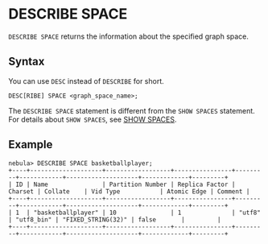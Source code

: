 # DESCRIBE SPACE

`DESCRIBE SPACE` returns the information about the specified graph space.

## Syntax

You can use `DESC` instead of `DESCRIBE` for short.

```ngql
DESC[RIBE] SPACE <graph_space_name>;
```

The `DESCRIBE SPACE` statement is different from the `SHOW SPACES` statement. For details about `SHOW SPACES`, see [SHOW SPACES](3.show-spaces.md).

## Example

```ngql
nebula> DESCRIBE SPACE basketballplayer;
+----+--------------------+------------------+----------------+---------+------------+--------------------+-------------+---------+
| ID | Name               | Partition Number | Replica Factor | Charset | Collate    | Vid Type           | Atomic Edge | Comment |
+----+--------------------+------------------+----------------+---------+------------+--------------------+-------------+---------+
| 1  | "basketballplayer" | 10               | 1              | "utf8"  | "utf8_bin" | "FIXED_STRING(32)" | false       |         |
+----+--------------------+------------------+----------------+---------+------------+--------------------+-------------+---------+
```

<!--
```ngql
nebula> DESCRIBE SPACE basketballplayer;
+----+--------------------+------------------+----------------+---------+------------+--------------------+-------------+-------------------------------+---------+
| ID | Name               | Partition Number | Replica Factor | Charset | Collate    | Vid Type           | Atomic Edge | Zones                         | Comment |
+----+--------------------+------------------+----------------+---------+------------+--------------------+-------------+-------------------------------+---------+
| 1  | "basketballplayer" | 10               | 1              | "utf8"  | "utf8_bin" | "FIXED_STRING(32)" | false       | "default_zone_127.0.0.1_9779" |         |
+----+--------------------+------------------+----------------+---------+------------+--------------------+-------------+-------------------------------+---------+
```
-->